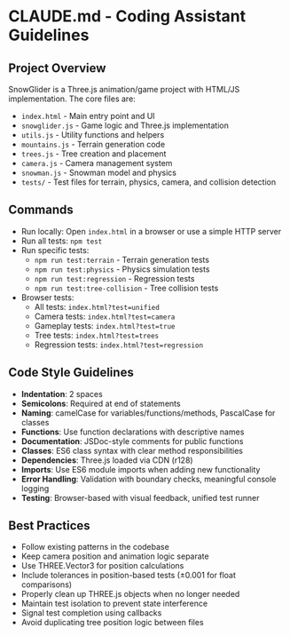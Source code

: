 # CLAUDE.md - Coding Assistant Guidelines

## Project Overview
SnowGlider is a Three.js animation/game project with HTML/JS implementation. The core files are:
- `index.html` - Main entry point and UI
- `snowglider.js` - Game logic and Three.js implementation
- `utils.js` - Utility functions and helpers
- `mountains.js` - Terrain generation code
- `trees.js` - Tree creation and placement
- `camera.js` - Camera management system
- `snowman.js` - Snowman model and physics
- `tests/` - Test files for terrain, physics, camera, and collision detection

## Commands
- Run locally: Open `index.html` in a browser or use a simple HTTP server
- Run all tests: `npm test`
- Run specific tests: 
  - `npm run test:terrain` - Terrain generation tests
  - `npm run test:physics` - Physics simulation tests
  - `npm run test:regression` - Regression tests
  - `npm run test:tree-collision` - Tree collision tests
- Browser tests: 
  - All tests: `index.html?test=unified`
  - Camera tests: `index.html?test=camera`
  - Gameplay tests: `index.html?test=true`
  - Tree tests: `index.html?test=trees`
  - Regression tests: `index.html?test=regression`

## Code Style Guidelines
- **Indentation**: 2 spaces
- **Semicolons**: Required at end of statements
- **Naming**: camelCase for variables/functions/methods, PascalCase for classes
- **Functions**: Use function declarations with descriptive names
- **Documentation**: JSDoc-style comments for public functions
- **Classes**: ES6 class syntax with clear method responsibilities
- **Dependencies**: Three.js loaded via CDN (r128)
- **Imports**: Use ES6 module imports when adding new functionality
- **Error Handling**: Validation with boundary checks, meaningful console logging
- **Testing**: Browser-based with visual feedback, unified test runner

## Best Practices
- Follow existing patterns in the codebase
- Keep camera position and animation logic separate
- Use THREE.Vector3 for position calculations
- Include tolerances in position-based tests (±0.001 for float comparisons)
- Properly clean up THREE.js objects when no longer needed
- Maintain test isolation to prevent state interference
- Signal test completion using callbacks
- Avoid duplicating tree position logic between files